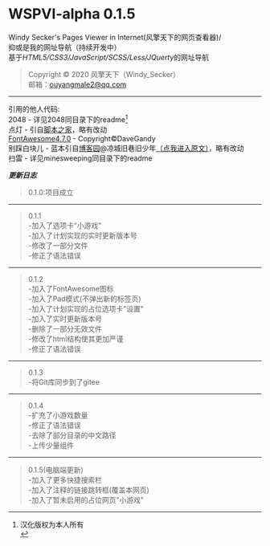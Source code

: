 # WSPVI-alpha 0.1.5
Windy Secker's Pages Viewer in Internet(风擎天下的网页查看器)/</br>
抑或是我的网址导航（持续开发中）</br>
基于*HTML5/CSS3/JavaScript/SCSS/Less/JQuerty*的网址导航
>Copyright © 2020 风擎天下（Windy_Secker）</br>
>邮箱：ouyangmale2@qq.com</br>
- - - - - -
引用的他人代码:</br>
2048 - 详见2048同目录下的readme[^注]</br>
点灯 - 引自[脚本之家](https://www.jb51.com)，略有改动</br>
[FontAwesome4.7.0](https://www.fontawesome.com) - Copyright©DaveGandy</br>
别踩白块儿 - 蓝本引自[博客园](https://www.cnblogs.com)@凉城旧巷旧少年[（点我进入原文）](https://www.cnblogs.com/jiangshuai52511/p/5274792.html)，略有改动</br>
扫雷 - 详见minesweeping同目录下的readme</br>
[^注]:汉化版权为本人所有</br>

***更新日志***
>0.1.0:项目成立</br>
-----
>0.1.1</br>
>-加入了选项卡"小游戏"</br>
>-加入了计划实现的实时更新版本号</br>
>-修改了一部分文件</br>
>-修正了语法错误</br>
-----
>0.1.2</br>
>-加入了FontAwesome图标</br>
>-加入了Pad模式(不弹出新的标签页)</br>
>-加入了计划实现的占位选项卡"设置"</br>
>-加入了实时更新版本号</br>
>-删除了一部分无效文件</br>
>-修改了html结构使其更加严谨</br>
>-修正了语法错误</br>
-----
>0.1.3</br>
>-将Git库同步到了gitee</br>
-----
>0.1.4</br>
>-扩充了小游戏数量</br>
>-修正了语法错误</br>
>-去除了部分目录的中文路径</br>
>-上传少量组件</br>
-----
>0.1.5(电脑端更新)</br>
>-加入了更多快捷搜索栏</br>
>-加入了注释的链接跳转框(覆盖本网页)</br>
>-加入了暂未启用的占位网页"小游戏"</br>

